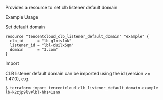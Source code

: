 Provides a resource to set clb listener default domain

Example Usage

Set default domain

```hcl
resource "tencentcloud_clb_listener_default_domain" "example" {
  clb_id      = "lb-g1miv1ok"
  listener_id = "lbl-duilx5qm"
  domain      = "3.com"
}
```

Import

CLB listener default domain can be imported using the id (version >= 1.47.0), e.g.

```
$ terraform import tencentcloud_clb_listener_default_domain.example lb-k2zjp9lv#lbl-hh141sn9
```
